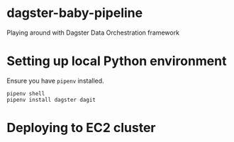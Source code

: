 # dagster-baby-pipeline
Playing around with Dagster Data Orchestration framework

# Setting up local Python environment
Ensure you have `pipenv` installed. 
```
pipenv shell
pipenv install dagster dagit
```

# Deploying to EC2 cluster